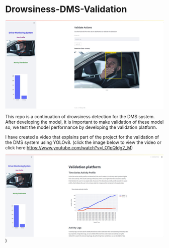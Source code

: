 # Drowsiness-DMS-Validation

![DMS](verf2.JPG)

This repo is a continuation of drowsiness detection for the DMS system. After developing the model, it is important to make validation of these model so, we test the model performance by developing the validation platform.

I have created a video that explains part of the project for the validation of the DMS system using YOLOv8. (click the image below to view the video or click here https://www.youtube.com/watch?v=LO1pQIdg2_M)

[![My Video](Verf_1.JPG)](https://youtu.be/LO1pQIdg2_M))
